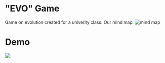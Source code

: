 # "EVO" Game

Game on evolution created for a univerity class. Our mind map:
![mind map](http://i.imgur.com/g18nGG1.png)

# Demo

![](res/demo.gif)
